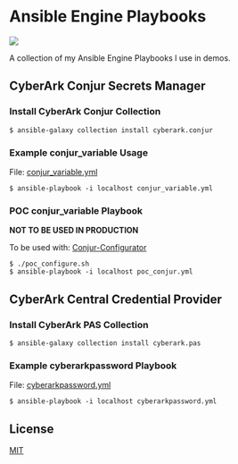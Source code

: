 # Ansible Engine Playbooks

[![](https://github.com/infamousjoeg/ansible-engine-playbooks/workflows/Ansible%20Lint/badge.svg)](https://github.com/infamousjoeg/ansible-engine-playbooks/actions?query=workflow%3A%22Ansible+Lint%22)

A collection of my Ansible Engine Playbooks I use in demos.

## CyberArk Conjur Secrets Manager

### Install CyberArk Conjur Collection

`$ ansible-galaxy collection install cyberark.conjur`

### Example conjur_variable Usage

File: [conjur_variable.yml](conjur_variable.yml)

`$ ansible-playbook -i localhost conjur_variable.yml`

### POC conjur_variable Playbook

**NOT TO BE USED IN PRODUCTION**

To be used with: [Conjur-Configurator](https://github.com/CaptainFluffyToes/Conjur-Configurator)

```shell
$ ./poc_configure.sh
$ ansible-playbook -i localhost poc_conjur.yml
```

## CyberArk Central Credential Provider

### Install CyberArk PAS Collection

`$ ansible-galaxy collection install cyberark.pas`

### Example cyberarkpassword Playbook

File: [cyberarkpassword.yml](cyberarkpassword.yml)

`$ ansible-playbook -i localhost cyberarkpassword.yml`

## License

[MIT](LICENSE)
